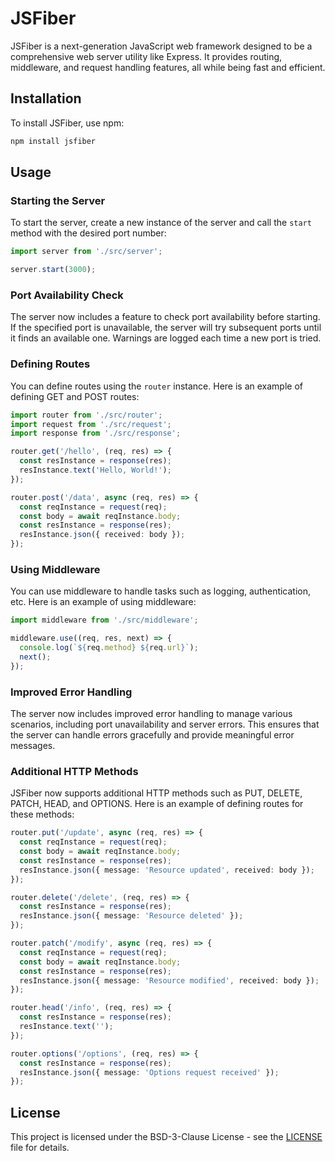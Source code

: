 # JSFiber

JSFiber is a next-generation JavaScript web framework designed to be a comprehensive web server utility like Express. It provides routing, middleware, and request handling features, all while being fast and efficient.

## Installation

To install JSFiber, use npm:

```sh
npm install jsfiber
```

## Usage

### Starting the Server

To start the server, create a new instance of the server and call the `start` method with the desired port number:

```typescript
import server from './src/server';

server.start(3000);
```

### Port Availability Check

The server now includes a feature to check port availability before starting. If the specified port is unavailable, the server will try subsequent ports until it finds an available one. Warnings are logged each time a new port is tried.

### Defining Routes

You can define routes using the `router` instance. Here is an example of defining GET and POST routes:

```typescript
import router from './src/router';
import request from './src/request';
import response from './src/response';

router.get('/hello', (req, res) => {
  const resInstance = response(res);
  resInstance.text('Hello, World!');
});

router.post('/data', async (req, res) => {
  const reqInstance = request(req);
  const body = await reqInstance.body;
  const resInstance = response(res);
  resInstance.json({ received: body });
});
```

### Using Middleware

You can use middleware to handle tasks such as logging, authentication, etc. Here is an example of using middleware:

```typescript
import middleware from './src/middleware';

middleware.use((req, res, next) => {
  console.log(`${req.method} ${req.url}`);
  next();
});
```

### Improved Error Handling

The server now includes improved error handling to manage various scenarios, including port unavailability and server errors. This ensures that the server can handle errors gracefully and provide meaningful error messages.

### Additional HTTP Methods

JSFiber now supports additional HTTP methods such as PUT, DELETE, PATCH, HEAD, and OPTIONS. Here is an example of defining routes for these methods:

```typescript
router.put('/update', async (req, res) => {
  const reqInstance = request(req);
  const body = await reqInstance.body;
  const resInstance = response(res);
  resInstance.json({ message: 'Resource updated', received: body });
});

router.delete('/delete', (req, res) => {
  const resInstance = response(res);
  resInstance.json({ message: 'Resource deleted' });
});

router.patch('/modify', async (req, res) => {
  const reqInstance = request(req);
  const body = await reqInstance.body;
  const resInstance = response(res);
  resInstance.json({ message: 'Resource modified', received: body });
});

router.head('/info', (req, res) => {
  const resInstance = response(res);
  resInstance.text('');
});

router.options('/options', (req, res) => {
  const resInstance = response(res);
  resInstance.json({ message: 'Options request received' });
});
```

## License

This project is licensed under the BSD-3-Clause License - see the [LICENSE](LICENSE) file for details.
